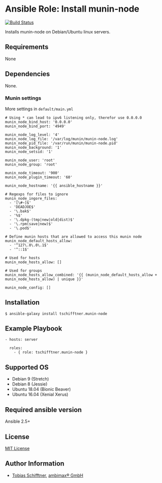 # Ansible Role: Install munin-node

[![Build Status](https://travis-ci.org/tschifftner/ansible-role-munin-node.svg?branch=master)](https://travis-ci.org/tschifftner/ansible-role-munin-node)

Installs munin-node on Debian/Ubuntu linux servers.

## Requirements

None

## Dependencies

None.

### Munin settings

More settings in ```default/main.yml```

```
# Using * can lead to ipv6 listening only, therefor use 0.0.0.0
munin_node_bind_host: '0.0.0.0'
munin_node_bind_port: '4949'

munin_node_log_level: '4'
munin_node_log_file: '/var/log/munin/munin-node.log'
munin_node_pid_file: '/var/run/munin/munin-node.pid'
munin_node_background: '1'
munin_node_setsid: '1'

munin_node_user: 'root'
munin_node_group: 'root'

munin_node_timeout: '900'
munin_node_plugin_timeout: '60'

munin_node_hostname: '{{ ansible_hostname }}'

# Regexps for files to ignore
munin_node_ingore_files:
  - '[\#~]$'
  - 'DEADJOE$'
  - '\.bak$'
  - '%$'
  - '\.dpkg-(tmp|new|old|dist)$'
  - '\.rpm(save|new)$'
  - '\.pod$'

# Define munin hosts that are allowed to access this munin node
munin_node_default_hosts_allow:
  - '^127\.0\.0\.1$'
  - '^::1$'

# Used for hosts
munin_node_hosts_allow: []

# Used for groups
munin_node_hosts_allow_combined: '{{ (munin_node_default_hosts_allow + munin_node_hosts_allow) | unique }}'

munin_node_config: []
```

## Installation

```
$ ansible-galaxy install tschifftner.munin-node
```

## Example Playbook

    - hosts: server

      roles:
        - { role: tschifftner.munin-node }

## Supported OS

 - Debian 9 (Stretch)
 - Debian 8 (Jessie)
 - Ubuntu 18.04 (Bionic Beaver)
 - Ubuntu 16.04 (Xenial Xerus)
 
## Required ansible version

Ansible 2.5+

## License

[MIT License](http://choosealicense.com/licenses/mit/)

## Author Information

 - [Tobias Schifftner](https://twitter.com/tschifftner), [ambimax® GmbH](https://www.ambimax.de)